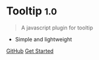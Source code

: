 # Tooltip <small>1.0</small>

> A javascript plugin for tooltip

- Simple and lightweight

[GitHub](https://github.com/{{repo}})
[Get Started](#get-started)
